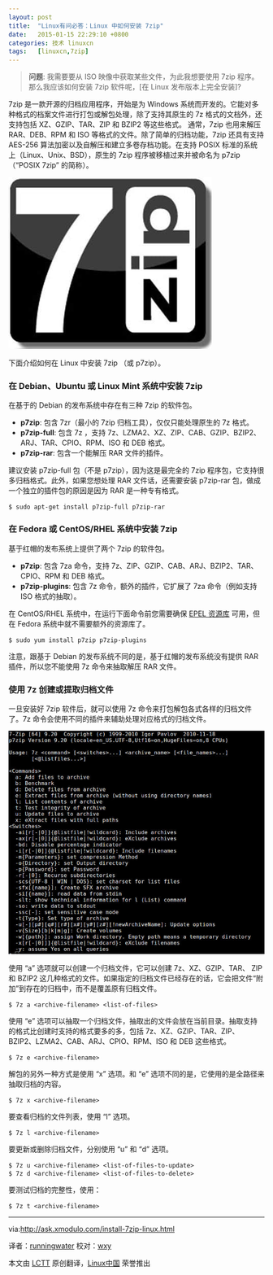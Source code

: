 ```yaml
---
layout: post
title:	"Linux有问必答：Linux 中如何安装 7zip"
date:	2015-01-15 22:29:10 +0800 
categories:	技术 linuxcn 
tags:	[linuxcn,7zip]
---
```




> 
> **问题**: 我需要要从 ISO 映像中获取某些文件，为此我想要使用 7zip 程序。那么我应该如何安装 7zip 软件呢，[在 Linux 发布版本上完全安装]?
> 
> 
> 


7zip 是一款开源的归档应用程序，开始是为 Windows 系统而开发的。它能对多种格式的档案文件进行打包或解包处理，除了支持其原生的 7z 格式的文档外，还支持包括 XZ、GZIP、TAR、ZIP 和 BZIP2 等这些格式。 通常，7zip 也用来解压 RAR、DEB、RPM 和 ISO 等格式的文件。除了简单的归档功能，7zip 还具有支持 AES-256 算法加密以及自解压和建立多卷存档功能。在支持 POSIX 标准的系统上（Linux、Unix、BSD），原生的 7zip 程序被移植过来并被命名为 p7zip（“POSIX 7zip” 的简称）。


![](/Asserts/Images/album/201501/15/222913yqqkzkk6ix3ttfyl.jpg)


下面介绍如何在 Linux 中安装 7zip （或 p7zip）。


### 在 Debian、Ubuntu 或 Linux Mint 系统中安装 7zip


在基于的 Debian 的发布系统中存在有三种 7zip 的软件包。


* **p7zip**: 包含 7zr（最小的 7zip 归档工具），仅仅只能处理原生的 7z 格式。
* **p7zip-full**: 包含 7z ，支持 7z、LZMA2、XZ、ZIP、CAB、GZIP、BZIP2、ARJ、TAR、CPIO、RPM、ISO 和 DEB 格式。
* **p7zip-rar**: 包含一个能解压 RAR 文件的插件。


建议安装 p7zip-full 包（不是 p7zip），因为这是最完全的 7zip 程序包，它支持很多归档格式。此外，如果您想处理 RAR 文件话，还需要安装 p7zip-rar 包，做成一个独立的插件包的原因是因为 RAR 是一种专有格式。



```
$ sudo apt-get install p7zip-full p7zip-rar 

```

### 在 Fedora 或 CentOS/RHEL 系统中安装 7zip


基于红帽的发布系统上提供了两个 7zip 的软件包。


* **p7zip**: 包含 7za 命令，支持 7z、ZIP、GZIP、CAB、ARJ、BZIP2、TAR、CPIO、RPM 和 DEB 格式。
* **p7zip-plugins**: 包含 7z 命令，额外的插件，它扩展了 7za 命令（例如支持 ISO 格式的抽取）。


在 CentOS/RHEL 系统中，在运行下面命令前您需要确保 [EPEL 资源库](http://linux.cn/article-2324-1.html) 可用，但在 Fedora 系统中就不需要额外的资源库了。



```
$ sudo yum install p7zip p7zip-plugins 

```

注意，跟基于 Debian 的发布系统不同的是，基于红帽的发布系统没有提供 RAR 插件，所以您不能使用 7z 命令来抽取解压 RAR 文件。


### 使用 7z 创建或提取归档文件


一旦安装好 7zip 软件后，就可以使用 7z 命令来打包解包各式各样的归档文件了。7z 命令会使用不同的插件来辅助处理对应格式的归档文件。


![](/Asserts/Images/album/201501/15/222921sm4k44myk0gktyh0.jpg)


使用 “a” 选项就可以创建一个归档文件，它可以创建 7z、XZ、GZIP、TAR、 ZIP 和 BZIP2 这几种格式的文件。如果指定的归档文件已经存在的话，它会把文件“附加”到存在的归档中，而不是覆盖原有归档文件。



```
$ 7z a <archive-filename> <list-of-files> 

```

使用 “e” 选项可以抽取一个归档文件，抽取出的文件会放在当前目录。抽取支持的格式比创建时支持的格式要多的多，包括 7z、XZ、GZIP、TAR、ZIP、BZIP2、LZMA2、CAB、ARJ、CPIO、RPM、ISO 和 DEB 这些格式。



```
$ 7z e <archive-filename>

```

解包的另外一种方式是使用 “x” 选项。和 “e” 选项不同的是，它使用的是全路径来抽取归档的内容。



```
$ 7z x <archive-filename>

```

要查看归档的文件列表，使用 “l” 选项。



```
$ 7z l <archive-filename>

```

要更新或删除归档文件，分别使用 “u” 和 “d” 选项。



```
$ 7z u <archive-filename> <list-of-files-to-update>
$ 7z d <archive-filename> <list-of-files-to-delete>

```

要测试归档的完整性，使用：



```
$ 7z t <archive-filename> 

```



---


via:<http://ask.xmodulo.com/install-7zip-linux.html>


译者：[runningwater](https://github.com/runningwater) 校对：[wxy](https://github.com/wxy)


本文由 [LCTT](https://github.com/LCTT/TranslateProject) 原创翻译，[Linux中国](http://linux.cn/) 荣誉推出

